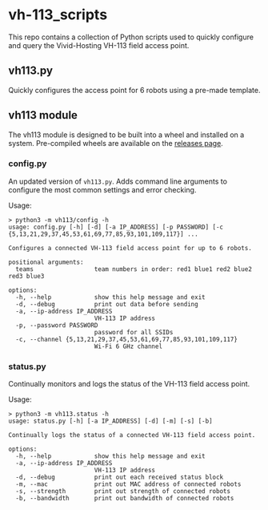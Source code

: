 # vh-113_scripts

This repo contains a collection of Python scripts used to quickly configure and query the Vivid-Hosting VH-113 field access point.

## vh113.py

Quickly configures the access point for 6 robots using a pre-made template.

## vh113 module

The vh113 module is designed to be built into a wheel and installed on a system. Pre-compiled wheels are available on the [releases page](https://github.com/wildstang/vh-113_scripts/releases).

### config.py

An updated version of `vh113.py`. Adds command line arguments to configure the most common settings and error checking.

Usage:
```
> python3 -m vh113/config -h
usage: config.py [-h] [-d] [-a IP_ADDRESS] [-p PASSWORD] [-c {5,13,21,29,37,45,53,61,69,77,85,93,101,109,117}] ...

Configures a connected VH-113 field access point for up to 6 robots.

positional arguments:
  teams                 team numbers in order: red1 blue1 red2 blue2 red3 blue3

options:
  -h, --help            show this help message and exit
  -d, --debug           print out data before sending
  -a, --ip-address IP_ADDRESS
                        VH-113 IP address
  -p, --password PASSWORD
                        password for all SSIDs
  -c, --channel {5,13,21,29,37,45,53,61,69,77,85,93,101,109,117}
                        Wi-Fi 6 GHz channel
```

### status.py

Continually monitors and logs the status of the VH-113 field access point.

Usage:
```
> python3 -m vh113.status -h
usage: status.py [-h] [-a IP_ADDRESS] [-d] [-m] [-s] [-b]

Continually logs the status of a connected VH-113 field access point.

options:
  -h, --help            show this help message and exit
  -a, --ip-address IP_ADDRESS
                        VH-113 IP address
  -d, --debug           print out each received status block
  -m, --mac             print out MAC address of connected robots
  -s, --strength        print out strength of connected robots
  -b, --bandwidth       print out bandwidth of connected robots
```